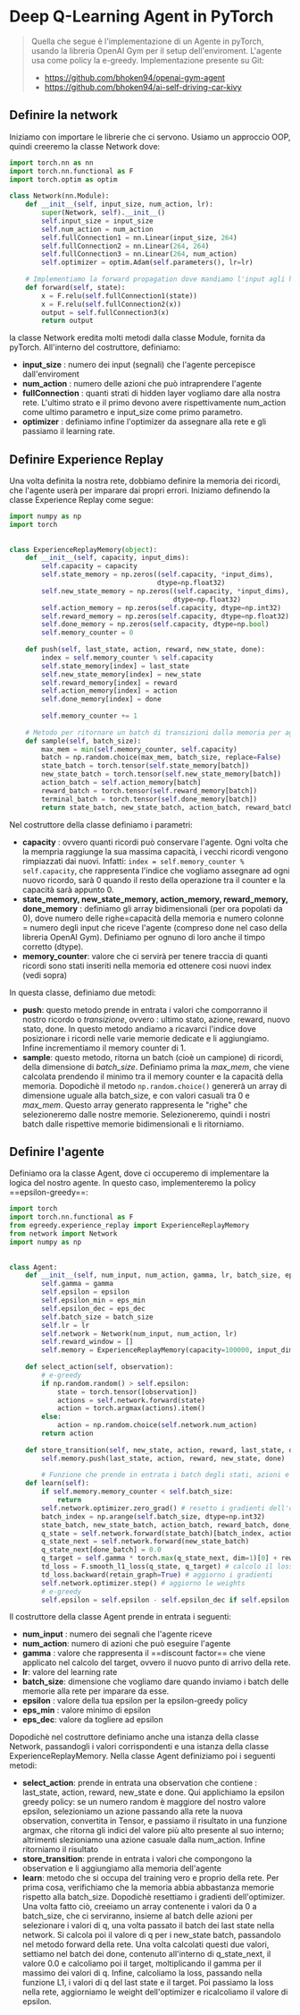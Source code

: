 # Deep Q-Learning Agent in PyTorch
> Quella che segue è l'implementazione di un Agente in pyTorch, usando la libreria OpenAI Gym per il setup dell'enviroment. L'agente usa come policy la e-greedy.
> Implementazione presente su Git:
> - https://github.com/bhoken94/openai-gym-agent
> - https://github.com/bhoken94/ai-self-driving-car-kivy

## Definire la network
Iniziamo con importare le librerie che ci servono. Usiamo un approccio OOP, quindi creeremo la classe Network dove:
```python
import torch.nn as nn  
import torch.nn.functional as F  
import torch.optim as optim  
  
class Network(nn.Module):  
	def __init__(self, input_size, num_action, lr):  
 		super(Network, self).__init__()  
 		self.input_size = input_size  
 		self.num_action = num_action  
 		self.fullConnection1 = nn.Linear(input_size, 264)  
 		self.fullConnection2 = nn.Linear(264, 264)  
 		self.fullConnection3 = nn.Linear(264, num_action)  
 		self.optimizer = optim.Adam(self.parameters(), lr=lr)  
  
 	# Implementiamo la forward propagation dove mandiamo l'input agli hidden layer  
 	def forward(self, state):  
 		x = F.relu(self.fullConnection1(state))  
 		x = F.relu(self.fullConnection2(x))  
 		output = self.fullConnection3(x)  
		return output
```
la classe Network eredita molti metodi dalla classe Module, fornita da pyTorch. All'interno del costruttore, definiamo:
- **input_size** : numero dei input (segnali) che l'agente percepisce dall'enviroment
- **num_action** : numero delle azioni che può intraprendere l'agente
- **fullConnection** : quanti strati di hidden layer vogliamo dare alla nostra rete. L'ultimo strato e il primo devono avere rispettivamente num_action come ultimo parametro e input_size come primo parametro.
- **optimizer** : definiamo infine l'optimizer da assegnare alla rete e gli passiamo il learning rate.

## Definire Experience Replay
Una volta definita la nostra rete, dobbiamo definire la memoria dei ricordi, che l'agente userà per imparare dai propri errori. Iniziamo definendo la classe Experience Replay come segue:
```python
import numpy as np  
import torch  
  
  
class ExperienceReplayMemory(object):  
 	def __init__(self, capacity, input_dims):  
 		self.capacity = capacity  
 		self.state_memory = np.zeros((self.capacity, *input_dims),  
                                     dtype=np.float32)  
 		self.new_state_memory = np.zeros((self.capacity, *input_dims),  
                                         dtype=np.float32)  
 		self.action_memory = np.zeros(self.capacity, dtype=np.int32)  
 		self.reward_memory = np.zeros(self.capacity, dtype=np.float32)  
 		self.done_memory = np.zeros(self.capacity, dtype=np.bool)  
 		self.memory_counter = 0  
  
 	def push(self, last_state, action, reward, new_state, done):  
 		index = self.memory_counter % self.capacity  
        self.state_memory[index] = last_state  
 		self.new_state_memory[index] = new_state  
 		self.reward_memory[index] = reward  
 		self.action_memory[index] = action  
 		self.done_memory[index] = done  
  
 		self.memory_counter += 1  
  
	# Metodo per ritornare un batch di transizioni dalla memoria per aggiornare la rete  
 	def sample(self, batch_size):  
 		max_mem = min(self.memory_counter, self.capacity)  
 		batch = np.random.choice(max_mem, batch_size, replace=False)  
 		state_batch = torch.tensor(self.state_memory[batch])  
 		new_state_batch = torch.tensor(self.new_state_memory[batch])  
 		action_batch = self.action_memory[batch]  
 		reward_batch = torch.tensor(self.reward_memory[batch])  
 		terminal_batch = torch.tensor(self.done_memory[batch])  
 		return state_batch, new_state_batch, action_batch, reward_batch, terminal_batch
```
Nel costruttore della classe definiamo i parametri:
- **capacity** : ovvero quanti ricordi può conservare l'agente. Ogni volta che la mempria raggiunge la sua massima capacità, i vecchi ricordi vengono rimpiazzati dai nuovi. Infatti: `index = self.memory_counter % self.capacity`, che rappresenta l'indice che vogliamo assegnare ad ogni nuovo ricordo, sarà 0 quando il resto della operazione tra il counter e la capacità sarà appunto 0.
- **state_memory, new_state_memory, action_memory, reward_memory, done_memory** : definiamo gli array bidimensionali (per ora popolati da 0), dove numero delle righe=capacità della memoria e numero colonne = numero degli input che riceve l'agente (compreso done nel caso della libreria OpenAI Gym). Definiamo per ognuno di loro anche il timpo corretto (dtype).
- **memory_counter**: valore che ci servirà per tenere traccia di quanti ricordi sono stati inseriti nella memoria ed ottenere cosi nuovi index (vedi sopra)

In questa classe, definiamo due metodi:
- **push**: questo metodo prende in entrata i valori che comporranno il nostro ricordo o *transizione*, ovvero : ultimo stato, azione, reward, nuovo stato, done. In questo metodo andiamo a ricavarci l'indice dove posizionare i ricordi nelle varie memorie dedicate e li aggiungiamo. Infine incrementiamo il memory counter di 1.
- **sample**: questo metodo, ritorna un batch (cioè un campione) di ricordi, della dimensione di *batch_size*. Definiamo prima la *max_mem*, che viene calcolata prendendo il minimo tra il memory counter e la capacità della memoria. Dopodichè il metodo `np.random.choice()` genererà un array di dimensione uguale alla batch_size, e con valori casuali tra 0 e *max_mem*. Questo array generato rappresenta le "righe" che selezioneremo dalle nostre memorie. Selezioneremo, quindi i nostri batch dalle rispettive memorie bidimensionali e li ritorniamo.

## Definire l'agente
Definiamo ora la classe Agent, dove ci occuperemo di implementare la logica del nostro agente. In questo caso, implementeremo la policy ==epsilon-greedy==:
```python
import torch  
import torch.nn.functional as F  
from egreedy.experience_replay import ExperienceReplayMemory  
from network import Network  
import numpy as np  
  
  
class Agent:  
 	def __init__(self, num_input, num_action, gamma, lr, batch_size, epsilon, eps_min=0.05, eps_dec=5e-4):  
 		self.gamma = gamma  
 		self.epsilon = epsilon  
 		self.epsilon_min = eps_min  
 		self.epsilon_dec = eps_dec  
 		self.batch_size = batch_size  
 		self.lr = lr  
 		self.network = Network(num_input, num_action, lr)  
 		self.reward_window = []  
 		self.memory = ExperienceReplayMemory(capacity=100000, input_dims=[num_input])  
  
 	def select_action(self, observation):  
 		# e-greedy  
 		if np.random.random() > self.epsilon:  
 			state = torch.tensor([observation])  
 			actions = self.network.forward(state)  
 			action = torch.argmax(actions).item()  
 		else:  
 			action = np.random.choice(self.network.num_action)  
 		return action  
 
 	def store_transition(self, new_state, action, reward, last_state, done):  
 		self.memory.push(last_state, action, reward, new_state, done)  
  
 		# Funzione che prende in entrata i batch degli stati, azioni e reward  
 	def learn(self):  
 		if self.memory.memory_counter < self.batch_size:  
 			return  
 		self.network.optimizer.zero_grad() # resetto i gradienti dell'optimizer  
 		batch_index = np.arange(self.batch_size, dtype=np.int32)  
 		state_batch, new_state_batch, action_batch, reward_batch, done_batch = self.memory.sample(self.batch_size)  
 		q_state = self.network.forward(state_batch)[batch_index, action_batch] # ritorna i q value per quel batch_action  
 		q_state_next = self.network.forward(new_state_batch)  
 		q_state_next[done_batch] = 0.0  
 		q_target = self.gamma * torch.max(q_state_next, dim=1)[0] + reward_batch  
        td_loss = F.smooth_l1_loss(q_state, q_target) # calcolo il loss  
 		td_loss.backward(retain_graph=True) # aggiorno i gradienti  
 		self.network.optimizer.step() # aggiorno le weights  
 		# e-greedy 
		self.epsilon = self.epsilon - self.epsilon_dec if self.epsilon > self.epsilon_min else self.epsilon_min
```
Il costruttore della classe Agent prende in entrata i seguenti:
- **num_input** : numero dei segnali che l'agente riceve
- **num_action**: numero di azioni che può eseguire l'agente
- **gamma** : valore che rappresenta il ==discount factor== che viene applicato nel calcolo del target, ovvero il nuovo punto di arrivo della rete.
- **lr**: valore del learning rate
- **batch_size**: dimensione che vogliamo dare quando inviamo i batch delle memorie alla rete per imparare da esse.
- **epsilon** : valore della tua epsilon per la epsilon-greedy policy
- **eps_min** : valore minimo di epsilon
- **eps_dec**: valore da togliere ad epsilon

Dopodichè nel costruttore definiamo anche una istanza della classe Network, passandogli i valori corrispondenti e una istanza della classe ExperienceReplayMemory.
Nella classe Agent definiziamo poi i seguenti metodi:
- **select_action**: prende in entrata una observation che contiene : last_state, action, reward, new_state e done. Qui applichiamo la epsilon greedy policy: se un numero random è maggiore del nostro valore epsilon, selezioniamo un azione passando alla rete la nuova observation, convertita in Tensor, e passiamo il risultato in una funzione argmax, che ritorna gli indici del valore più alto presente al suo interno; altrimenti slezioniamo una azione casuale dalla num_action. Infine ritorniamo il risultato
- **store_transition**: prende in entrata i valori che compongono la observation e li aggiungiamo alla memoria dell'agente
- **learn**: metodo che si occupa del training vero e proprio della rete. Per prima cosa, verifichiamo che la memoria abbia abbastanza memorie rispetto alla batch_size. Dopodichè resettiamo i gradienti dell'optimizer. Una volta fatto ciò, creeiamo un array contenente i valori da 0 a batch_size, che ci serviranno, insieme al batch delle azioni per selezionare i valori di q, una volta passato il batch dei last state nella network. Si calcola poi il valore di q per i new_state batch, passandolo nel metodo forward della rete. Una volta calcolati questi due valori, settiamo nel batch dei done, contenuto all'interno di q_state_next, il valore 0.0 e calcoliamo poi il target, moltiplicando il gamma per il massimo dei valori di q. Infine, calcoliamo la loss, passando nella funzione L1, i valori di q del last state e il target. Poi passiamo la loss nella rete, aggiorniamo le weight dell'optimizer e ricalcoliamo il valore di epsilon.